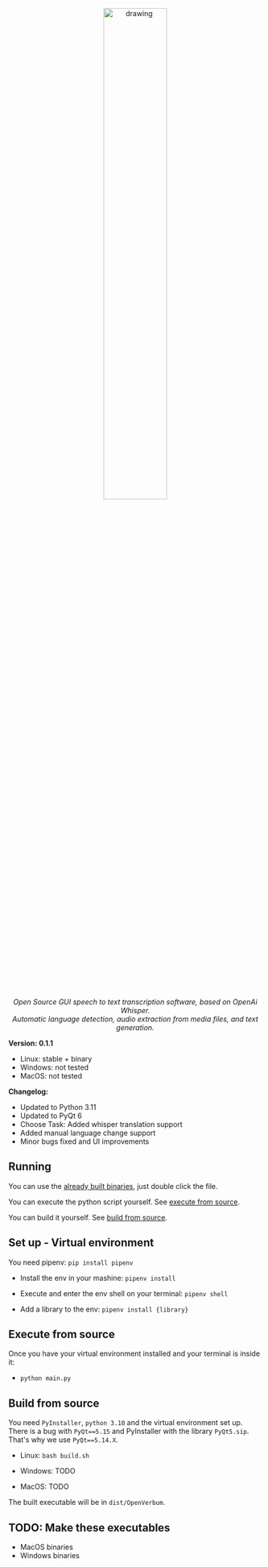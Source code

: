 <p align="center">

<img src="https://i.imgur.com/hRfS8Q2.png" alt="drawing" style="width:50%"/>
</p>
</p>
<p align="center" style="font-style: italic">
Open Source GUI speech to text transcription software, based on OpenAi Whisper.<br>
Automatic language detection, audio extraction from media files, and text generation. <br>
</p>

**Version: 0.1.1**

- Linux: stable + binary
- Windows: not tested
- MacOS: not tested

**Changelog:**
- Updated to Python 3.11
- Updated to PyQt 6
- Choose Task: Added whisper translation support
- Added manual language change support
- Minor bugs fixed and UI improvements

## Running

You can use the [already built binaries](https://github.com/Christian-Klempau/OpenVerbum/tree/main/executables), just double click the file.

You can execute the python script yourself. See [execute from source](#execute-from-source).

You can build it yourself. See [build from source](#build-from-source).

## Set up - Virtual environment

You need pipenv: `pip install pipenv`

- Install the env in your mashine: `pipenv install`

- Execute and enter the env shell on your terminal: `pipenv shell`

- Add a library to the env: `pipenv install {library}`

## Execute from source

Once you have your virtual environment installed and your terminal is inside it:

- `python main.py`

## Build from source

You need `PyInstaller`, `python 3.10` and the virtual environment set up.
There is a bug with `PyQt==5.15` and PyInstaller with the library `PyQt5.sip`. That's why we use `PyQt==5.14.X`.

- Linux: `bash build.sh`

- Windows: TODO

- MacOS: TODO

The built executable will be in `dist/OpenVerbum`.

## TODO: Make these executables

- MacOS binaries
- Windows binaries
